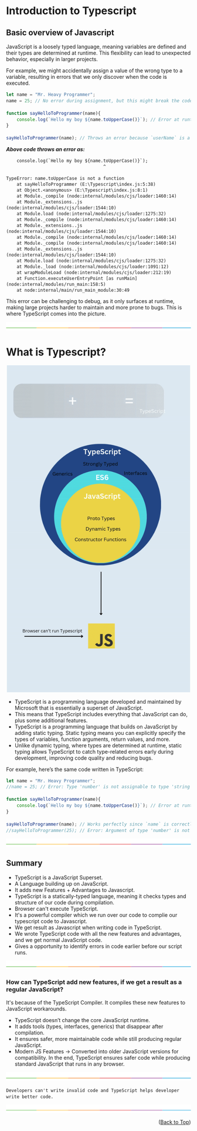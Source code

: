 <a id="readme-top"></a> 

# Introduction to Typescript

## Basic overview of Javascript

JavaScript is a loosely typed language, meaning variables are defined and their types are determined at runtime. This flexibility can lead to unexpected behavior, especially in larger projects.

For example, we might accidentally assign a value of the wrong type to a variable, resulting in errors that we only discover when the code is executed.

```js
let name = "Mr. Heavy Programmer"; 
name = 25; // No error during assignment, but this might break the code later.

function sayHelloToProgrammer(name){
    console.log(`Hello my boy ${name.toUpperCase()}`); // Error at runtime if `name` is not a string.
}

sayHelloToProgrammer(name); // Throws an error because `userName` is a number, not a string.
```
***Above code throws an error as:***
```
    console.log(`Hello my boy ${name.toUpperCase()}`);
                                     ^

TypeError: name.toUpperCase is not a function
    at sayHelloToProgrammer (E:\Typescript\index.js:5:38)
    at Object.<anonymous> (E:\Typescript\index.js:8:1)
    at Module._compile (node:internal/modules/cjs/loader:1460:14)
    at Module._extensions..js (node:internal/modules/cjs/loader:1544:10)
    at Module.load (node:internal/modules/cjs/loader:1275:32)
    at Module._compile (node:internal/modules/cjs/loader:1460:14)
    at Module._extensions..js (node:internal/modules/cjs/loader:1544:10)
    at Module._compile (node:internal/modules/cjs/loader:1460:14)
    at Module._compile (node:internal/modules/cjs/loader:1460:14)
    at Module._extensions..js (node:internal/modules/cjs/loader:1544:10)
    at Module.load (node:internal/modules/cjs/loader:1275:32)
    at Module._load (node:internal/modules/cjs/loader:1091:12)
    at wrapModuleLoad (node:internal/modules/cjs/loader:212:19)
    at Function.executeUserEntryPoint [as runMain] (node:internal/modules/run_main:158:5)
    at node:internal/main/run_main_module:30:49
```
This error can be challenging to debug, as it only surfaces at runtime, making large projects harder to maintain and more prone to bugs. This is where TypeScript comes into the picture.  

[![-----------------------------------------------------](https://github.com/Prabin128/TypeScript/blob/main/assets/line.png)](#type-assingment)  

# What is Typescript?

<div align="center">
  <img src="https://github.com/Prabin128/TypeScript/blob/main/assets/TypeScript.gif" width="500" >
</div>

- TypeScript is a programming language developed and maintained by Microsoft that is essentially a superset of JavaScript. 
- This means that TypeScript includes everything that JavaScript can do, plus some additional features.
- TypeScript is a programming language that builds on JavaScript by adding static typing. Static typing means you can explicitly specify the types of variables, function arguments, return values, and more. 
- Unlike dynamic typing, where types are determined at runtime, static typing allows TypeScript to catch type-related errors early during development, improving code quality and reducing bugs.

For example, here’s the same code written in TypeScript:
```js
let name = "Mr. Heavy Programmer"; 
//name = 25; // Error: Type 'number' is not assignable to type 'string'

function sayHelloToProgrammer(name){
    console.log(`Hello my boy ${name.toUpperCase()}`); // Error at runtime if `name` is not a string.
}

sayHelloToProgrammer(name); // Works perfectly since `name` is correctly typed.
//sayHelloToProgrammer(25); // Error: Argument of type 'number' is not assignable to parameter of type 'string'.
```  
[![-----------------------------------------------------](https://github.com/Prabin128/TypeScript/blob/main/assets/line.png)](#type-assingment)  

## Summary 


- TypeScript is a JavaScript Superset.
- A Language building up on JavaScript.
- It adds new Features + Advantages to Javascript.  
- TypeScript is a statically-typed language, meaning it checks types and structure of our code during compilation.
- Browser can't execute TypeScript.
- It's a powerful compiler which we run over our code to complie our typescript code to Javascript.
- We get result as Javascript when writing code in TypeScript.  
- We wrote TypeScript code with all the new features and advantages, and we get normal JavaScript code.  
- Gives a opportunity to identify errors in code earlier before our script runs.  


[![-----------------------------------------------------](https://github.com/Prabin128/TypeScript/blob/main/assets/line.png)](#type-assingment)  


### How can TypeScript add new features, if we get a result as a regular JavaScript?

It's because of the TypeScript Compiler. It compiles these new features to JavaScript workarounds.
- TypeScript doesn’t change the core JavaScript runtime.
- It adds tools (types, interfaces, generics) that disappear after compilation.
- It ensures safer, more maintainable code while still producing regular JavaScript.
- Modern JS Features → Converted into older JavaScript versions for compatibility.
In the end, TypeScript ensures safer code while producing standard JavaScript that runs in any browser.   


[![-----------------------------------------------------](https://github.com/Prabin128/TypeScript/blob/main/assets/line.png)](#type-assingment)  

```Developers can't write invalid code and TypeScript helps developer write better code.```  

[![-----------------------------------------------------](https://github.com/Prabin128/TypeScript/blob/main/assets/line.png)](#type-assingment)  


<p align="right">(<a href="#readme-top">Back to Top</a>)</p>